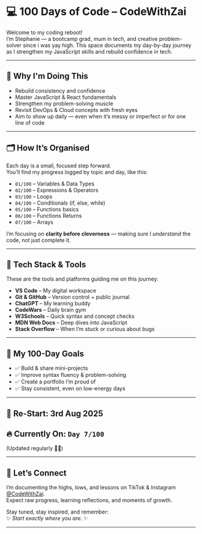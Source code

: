 # 💻 100 Days of Code – CodeWithZai

Welcome to my coding reboot!  
I’m Stephanie — a bootcamp grad, mum in tech, and creative problem-solver since i was yay high. 
This space documents my day-by-day journey as I strengthen my JavaScript skills and rebuild confidence in tech.

---

## 🚀 Why I'm Doing This

- Rebuild consistency and confidence  
- Master JavaScript & React fundamentals  
- Strengthen my problem-solving muscle  
- Revisit DevOps & Cloud concepts with fresh eyes  
- Aim to show up daily — even when it’s messy or imperfect or for one line of code

---

## 🗂️ How It’s Organised

Each day is a small, focused step forward.  
You'll find my progress logged by topic and day, like this:

- `01/100` – Variables & Data Types  
- `02/100` – Expressions & Operators  
- `03/100` – Loops  
- `04/100` – Conditionals (if, else, while)  
- `05/100` – Functions basics
- `06/100` – Functions Returns
- `07/100` – Arrays


I’m focusing on **clarity before cleverness** — making sure I *understand* the code, not just complete it.

---

## 🧰 Tech Stack & Tools

These are the tools and platforms guiding me on this journey:

- **VS Code** – My digital workspace  
- **Git & GitHub** – Version control + public journal  
- **ChatGPT** – My learning buddy  
- **CodeWars** – Daily brain gym  
- **W3Schools** – Quick syntax and concept checks  
- **MDN Web Docs** – Deep dives into JavaScript  
- **Stack Overflow** – When I’m stuck or curious about bugs

---

## 🧠 My 100-Day Goals

- ✅ Build & share mini-projects  
- ✅ Improve syntax fluency & problem-solving  
- ✅ Create a portfolio I’m proud of  
- ✅ Stay consistent, even on low-energy days  

---

## 📅 Re-Start: 3rd Aug 2025  
## 🔥 Currently On: `Day 7/100`  
(Updated regularly ✍🏾)

---

## 🙌 Let’s Connect

I’m documenting the highs, lows, and lessons on TikTok & Instagram [@CodeWithZai](https://www.instagram.com/CodeWithZai).  
Expect raw progress, learning reflections, and moments of growth.

Stay tuned, stay inspired, and remember:  
✨ *Start exactly where you are.* ✨

---
